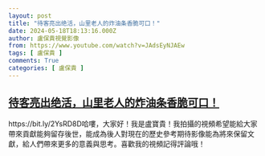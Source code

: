 ```yaml
---
layout: post
title: "待客亮出绝活，山里老人的炸油条香脆可口！"
date: 2024-05-18T18:13:16.000Z
author: 盧保貴視覺影像
from: https://www.youtube.com/watch?v=JAdsEyNJAEw
tags: [ 盧保貴 ]
comments: True
categories: [ 盧保貴 ]
---
```

<!--1716055996000-->
[待客亮出绝活，山里老人的炸油条香脆可口！](https://www.youtube.com/watch?v=JAdsEyNJAEw)
------

<div>
https://bit.ly/2YsRD8D哈嘍，大家好！我是盧寶貴！我拍攝的視頻希望能給大家帶來貢獻能夠留存後世，能成為後人對現在的歷史參考期待影像能為將來保留文獻，給人們帶來更多的意義與思考。喜歡我的視頻記得評論哦！
</div>
